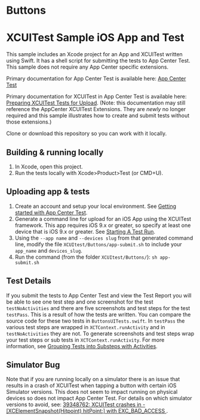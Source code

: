 # Buttons
# XCUITest Sample iOS App and Test

This sample includes an Xcode project for an App and XCUITest written using Swift. It has a shell script for submitting the tests to App Center Test. This sample does not require any App Center specific extensions.

Primary documentation for App Center Test is available here: [App Center Test](https://docs.microsoft.com/en-us/appcenter/test-cloud/)

Primary documentation for XCUITest in App Center Test is available here: [Preparing XCUITest Tests for Upload](https://docs.microsoft.com/en-us/appcenter/test-cloud/preparing-for-upload/xcuitest).
(Note: this documentation may still reference the AppCenter XCUITest Extensions. They are *newly* no longer required and this sample illustrates how to create and submit tests without those extensions.)

Clone or download this repository so you can work with it locally.

## Building & running locally

1. In Xcode, open this project.
2. Run the tests locally with Xcode>Product>Test (or CMD+U).

## Uploading app & tests

1. Create an account and setup your local environment. See [Getting started with App Center Test](https://docs.microsoft.com/en-us/appcenter/test-cloud/getting-started).
2. Generate a command line for upload for an iOS App using the XCUITest framework. This app requires iOS 9.x or greater, so specify at least one device that is iOS 9.x or greater. 
See [Starting A Test Run](https://docs.microsoft.com/en-us/appcenter/test-cloud/starting-a-test-run).
3. Using the `--app name` and `--devices slug` from that generated command line, modify the file `XCUItest/Buttons/app-submit.sh` to include your `app_name` and `devices_slug`.
4. Run the command (from the folder `XCUItest/Buttons/`): `sh app-submit.sh`

## Test Details

If you submit the tests to App Center Test and view the Test Report you will be able to see one test step and one screenshot for the test `testNoActivities` and there are five screenshots and test steps for the test `testPass`. This is a result of how the tests are written. You can compare the source code for these two tests in `ButtonsUITests.swift`. In `testPass` the various test steps are wrapped in `XCTContext.runActivity` and in `testNoActivities` they are not. To generate screenshots and test steps wrap your test steps or sub tests in `XCTContext.runActivity`. For more information, see [Grouping Tests into Substeps with Activities](https://developer.apple.com/documentation/xctest/activities_and_attachments/grouping_tests_into_substeps_with_activities).

## Simulator Bug

Note that if you are running locally on a simulator there is an issue that results in a crash of XCUITest when tapping a button with certain iOS Simulator versions. This does not seem to impact running on physical devices so does not impact App Center Test. For details on which simulator versions to avoid, see: [39348762: XCUITest crashes in -[XCElementSnapshot(Hitpoint) hitPoint:] with EXC_BAD_ACCESS ](https://github.com/lionheart/openradar-mirror/issues/19677).
